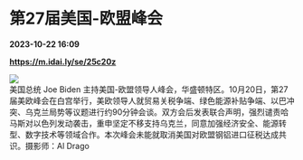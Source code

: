 # 第27届美国-欧盟峰会

**2023-10-22 16:09**

**https://m.idai.ly/se/25c20z**

![](http://pic.yupoo.com/fotomag/9cc27181/885714f7.jpg)  
美国总统 Joe Biden 主持美国-欧盟领导人峰会，华盛顿特区。10月20日，第27届美欧峰会在白宫举行，美欧领导人就贸易关税争端、绿色能源补贴争端、以巴冲突、乌克兰局势等议题进行约90分钟会谈。双方会后发表联合声明，强烈谴责哈马斯对以色列发动袭击，重申坚定不移支持乌克兰，同意加强经济安全、能源转型、数字技术等领域合作。本次峰会未能就取消美国对欧盟钢铝进口征税达成共识。摄影师：Al Drago